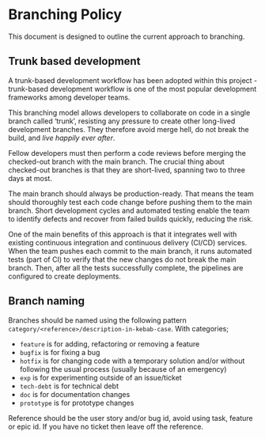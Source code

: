 # Branching Policy

This document is designed to outline the current approach to branching.

## Trunk based development

A trunk-based development workflow has been adopted within this project - trunk-based development workflow is one of the most popular development frameworks among developer teams.

This branching model allows developers to collaborate on code in a single branch called ‘trunk’, resisting any pressure to create other long-lived development branches. They therefore avoid merge hell, do not break the build, and *live happily ever after*.

Fellow developers must then perform a code reviews before merging the checked-out branch with the main branch. The crucial thing about checked-out branches is that they are short-lived, spanning two to three days at most.

The main branch should always be production-ready. That means the team should thoroughly test each code change before pushing them to the main branch. Short development cycles and automated testing enable the team to identify defects and recover from failed builds quickly, reducing the risk.

One of the main benefits of this approach is that it integrates well with existing continuous integration and continuous delivery (CI/CD) services. When the team pushes each commit to the main branch, it runs automated tests (part of CI) to verify that the new changes do not break the main branch. Then, after all the tests successfully complete, the pipelines are configured to create deployments.


## Branch naming

Branches should be named using the following pattern `category/<reference>/description-in-kebab-case`. With categories;
- `feature` is for adding, refactoring or removing a feature
- `bugfix` is for fixing a bug
- `hotfix` is for changing code with a temporary solution and/or without following the usual process (usually because of an emergency)
- `exp` is for experimenting outside of an issue/ticket
- `tech-debt` is for technical debt 
- `doc` is for documentation changes
- `prototype` is for prototype changes

Reference should be the user story and/or bug id, avoid using task, feature or epic id. If you have no ticket then leave off the reference.